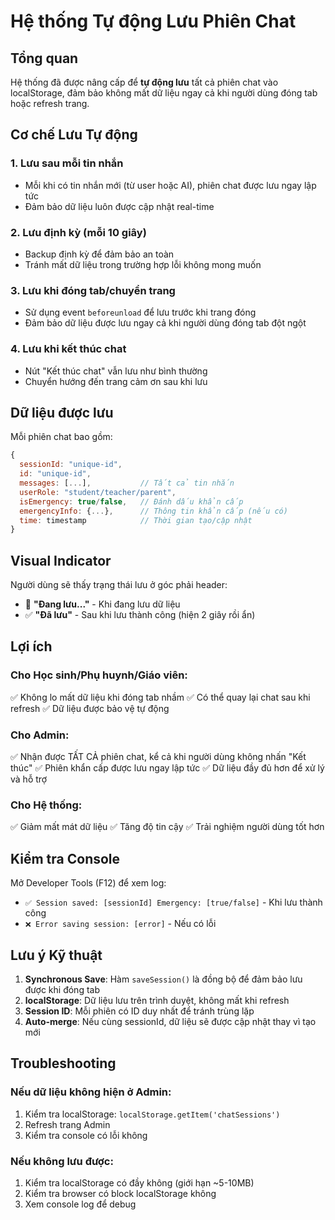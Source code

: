 # Hệ thống Tự động Lưu Phiên Chat

## Tổng quan
Hệ thống đã được nâng cấp để **tự động lưu** tất cả phiên chat vào localStorage, đảm bảo không mất dữ liệu ngay cả khi người dùng đóng tab hoặc refresh trang.

## Cơ chế Lưu Tự động

### 1. **Lưu sau mỗi tin nhắn**
- Mỗi khi có tin nhắn mới (từ user hoặc AI), phiên chat được lưu ngay lập tức
- Đảm bảo dữ liệu luôn được cập nhật real-time

### 2. **Lưu định kỳ (mỗi 10 giây)**
- Backup định kỳ để đảm bảo an toàn
- Tránh mất dữ liệu trong trường hợp lỗi không mong muốn

### 3. **Lưu khi đóng tab/chuyển trang**
- Sử dụng event `beforeunload` để lưu trước khi trang đóng
- Đảm bảo dữ liệu được lưu ngay cả khi người dùng đóng tab đột ngột

### 4. **Lưu khi kết thúc chat**
- Nút "Kết thúc chat" vẫn lưu như bình thường
- Chuyển hướng đến trang cảm ơn sau khi lưu

## Dữ liệu được lưu

Mỗi phiên chat bao gồm:
```javascript
{
  sessionId: "unique-id",
  id: "unique-id",
  messages: [...],           // Tất cả tin nhắn
  userRole: "student/teacher/parent",
  isEmergency: true/false,   // Đánh dấu khẩn cấp
  emergencyInfo: {...},      // Thông tin khẩn cấp (nếu có)
  time: timestamp            // Thời gian tạo/cập nhật
}
```

## Visual Indicator

Người dùng sẽ thấy trạng thái lưu ở góc phải header:
- 🔄 **"Đang lưu..."** - Khi đang lưu dữ liệu
- ✅ **"Đã lưu"** - Sau khi lưu thành công (hiện 2 giây rồi ẩn)

## Lợi ích

### Cho Học sinh/Phụ huynh/Giáo viên:
✅ Không lo mất dữ liệu khi đóng tab nhầm
✅ Có thể quay lại chat sau khi refresh
✅ Dữ liệu được bảo vệ tự động

### Cho Admin:
✅ Nhận được TẤT CẢ phiên chat, kể cả khi người dùng không nhấn "Kết thúc"
✅ Phiên khẩn cấp được lưu ngay lập tức
✅ Dữ liệu đầy đủ hơn để xử lý và hỗ trợ

### Cho Hệ thống:
✅ Giảm mất mát dữ liệu
✅ Tăng độ tin cậy
✅ Trải nghiệm người dùng tốt hơn

## Kiểm tra Console

Mở Developer Tools (F12) để xem log:
- `✅ Session saved: [sessionId] Emergency: [true/false]` - Khi lưu thành công
- `❌ Error saving session: [error]` - Nếu có lỗi

## Lưu ý Kỹ thuật

1. **Synchronous Save**: Hàm `saveSession()` là đồng bộ để đảm bảo lưu được khi đóng tab
2. **localStorage**: Dữ liệu lưu trên trình duyệt, không mất khi refresh
3. **Session ID**: Mỗi phiên có ID duy nhất để tránh trùng lặp
4. **Auto-merge**: Nếu cùng sessionId, dữ liệu sẽ được cập nhật thay vì tạo mới

## Troubleshooting

### Nếu dữ liệu không hiện ở Admin:
1. Kiểm tra localStorage: `localStorage.getItem('chatSessions')`
2. Refresh trang Admin
3. Kiểm tra console có lỗi không

### Nếu không lưu được:
1. Kiểm tra localStorage có đầy không (giới hạn ~5-10MB)
2. Kiểm tra browser có block localStorage không
3. Xem console log để debug
